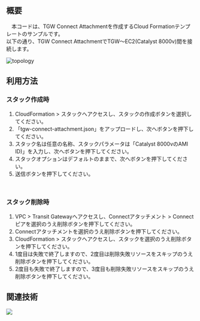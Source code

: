 ## 概要
　本コードは、TGW Connect Attachmentを作成するCloud Formationテンプレートのサンプルです。<br/>
以下の通り、TGW Connect AttachmentでTGW～EC2(Catalyst 8000v)間を接続します。<br/>

![topology](https://github.com/yamamototis1105/aws-cfn-tgw-connect-peer/assets/114621183/4444a592-19b1-488d-b742-bfddc6fbc6b5)

## 利用方法
### スタック作成時
1. CloudFormation > スタックへアクセスし、スタックの作成ボタンを選択してください。
1. 「tgw-connect-attachment.json」をアップロードし、次へボタンを押下してください。
1. スタック名は任意の名称、スタックパラメータは「Catalyst 8000vのAMI ID)」を入力し、次へボタンを押下してください。
1. スタックオプションはデフォルトのままで、次へボタンを押下してください。
1. 送信ボタンを押下してください。
<br/>

### スタック削除時
1. VPC > Transit Gatewayへアクセスし、Connectアタッチメント > Connectピアを選択のうえ削除ボタンを押下してください。
1. Connectアタッチメントを選択のうえ削除ボタンを押下してください。
1. CloudFormation > スタックへアクセスし、スタックを選択のうえ削除ボタンを押下してください。<br/>
1. 1度目は失敗で終了しますので、2度目は削除失敗リソースをスキップのうえ削除ボタンを押下してください。
1. 2度目も失敗で終了しますので、3度目も削除失敗リソースをスキップのうえ削除ボタンを押下してください。

## 関連技術
<img src="https://img.shields.io/badge/AWS-Cloud_Formation-blue"></img>
